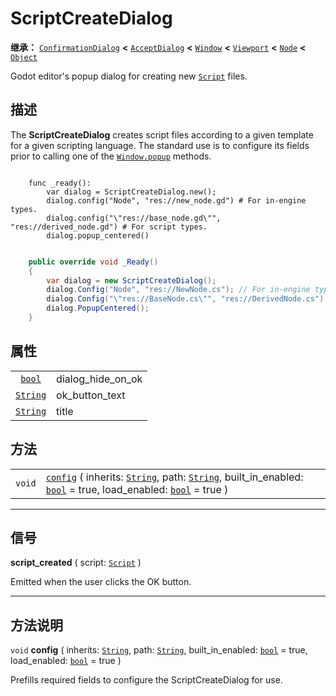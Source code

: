 <!-- ⚠ 请勿编辑本文件 ⚠ -->
<!-- 本文档使用脚本从 WeDot 引擎源码仓库生成。 -->
<!-- 生成脚本：https://github.com/WeDot-Engine/WeDot/tree/master/doc/tools/make_md.py； -->
<!-- 原文件：https://github.com/WeDot-Engine/WeDot/tree/master/doc/classes/ScriptCreateDialog.xml。 -->

<div id="_class_scriptcreatedialog"></div>

# ScriptCreateDialog

**继承：** [`ConfirmationDialog`](class_confirmationdialog.md) **<** [`AcceptDialog`](class_acceptdialog.md) **<** [`Window`](class_window.md) **<** [`Viewport`](class_viewport.md) **<** [`Node`](class_node.md) **<** [`Object`](class_object.md)

Godot editor's popup dialog for creating new [`Script`](class_script.md) files.

## 描述

The **ScriptCreateDialog** creates script files according to a given template for a given scripting language. The standard use is to configure its fields prior to calling one of the [`Window.popup`](class_window.md#class_window_method_popup) methods.



```gdscript

    func _ready():
        var dialog = ScriptCreateDialog.new();
        dialog.config("Node", "res://new_node.gd") # For in-engine types.
        dialog.config("\"res://base_node.gd\"", "res://derived_node.gd") # For script types.
        dialog.popup_centered()
```

```csharp

    public override void _Ready()
    {
        var dialog = new ScriptCreateDialog();
        dialog.Config("Node", "res://NewNode.cs"); // For in-engine types.
        dialog.Config("\"res://BaseNode.cs\"", "res://DerivedNode.cs"); // For script types.
        dialog.PopupCentered();
    }
```







## 属性

|||
|:-:|:--|
| [`bool`](class_bool.md)     | dialog_hide_on_ok | ``false`` (overrides [`AcceptDialog`](class_acceptdialog.md#class_acceptdialog_property_dialog_hide_on_ok)) |
| [`String`](class_string.md) | ok_button_text    | ``"Create"`` (overrides [`AcceptDialog`](class_acceptdialog.md#class_acceptdialog_property_ok_button_text)) |
| [`String`](class_string.md) | title             | ``"Attach Node Script"`` (overrides [`Window`](class_window.md#class_window_property_title))                |

## 方法

|||
|:-:|:--|
| `void` | [`config`](class_scriptcreatedialog.md#class_scriptcreatedialog_method_config) ( inherits: [`String`](class_string.md), path: [`String`](class_string.md), built_in_enabled: [`bool`](class_bool.md) = true, load_enabled: [`bool`](class_bool.md) = true ) |

<!-- rst-class:: classref-section-separator -->

---

## 信号

<div id="_class_class_scriptcreatedialog_signal_script_created"></div>

**script_created** ( script: [`Script`](class_script.md) ) <div id="class_scriptcreatedialog_signal_script_created"></div>

Emitted when the user clicks the OK button.

<!-- rst-class:: classref-section-separator -->

---

## 方法说明

<div id="_class_scriptcreatedialog_method_config"></div>

`void` **config** ( inherits: [`String`](class_string.md), path: [`String`](class_string.md), built_in_enabled: [`bool`](class_bool.md) = true, load_enabled: [`bool`](class_bool.md) = true )<div id="class_scriptcreatedialog_method_config"></div>

Prefills required fields to configure the ScriptCreateDialog for use.

[^virtual]: 本方法通常需要用户覆盖才能生效。
[^const]: 本方法无副作用，不会修改该实例的任何成员变量。
[^vararg]: 本方法除了能接受在此处描述的参数外，还能够继续接受任意数量的参数。
[^constructor]: 本方法用于构造某个类型。
[^static]: 调用本方法无需实例，可直接使用类名进行调用。
[^operator]: 本方法描述的是使用本类型作为左操作数的有效运算符。
[^bitfield]: 这个值是由下列位标志构成位掩码的整数。
[^void]: 无返回值。
